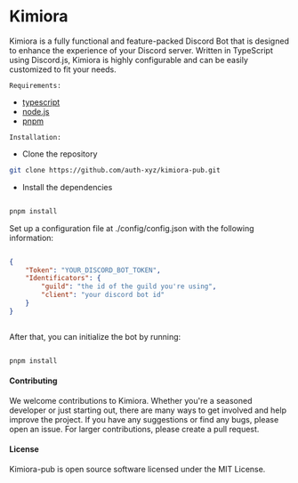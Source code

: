 # Kimiora

Kimiora is a fully functional and feature-packed Discord Bot that is designed to enhance the experience of your Discord server. Written in TypeScript using Discord.js, Kimiora is highly configurable and can be easily customized to fit your needs.

`Requirements:`

- [typescript](https://www.typescriptlang.org/download)
- [node.js](https://nodejs.org/en/)
- [pnpm](https://pnpm.io/)

`Installation:`
- Clone the repository

```bash
git clone https://github.com/auth-xyz/kimiora-pub.git

```
    
- Install the dependencies

```bash

pnpm install

```

Set up a configuration file at ./config/config.json with the following information:

```json

{
    "Token": "YOUR_DISCORD_BOT_TOKEN",
    "Identificators": {
        "guild": "the id of the guild you're using",
        "client": "your discord bot id"
    }
}
    
```

After that, you can initialize the bot by running:
    
```bash

pnpm install

```

#### Contributing
We welcome contributions to Kimiora. Whether you're a seasoned developer or just starting out, there are many ways to get involved and help improve the project. If you have any suggestions or find any bugs, please open an issue. For larger contributions, please create a pull request.

#### License
Kimiora-pub is open source software licensed under the MIT License.